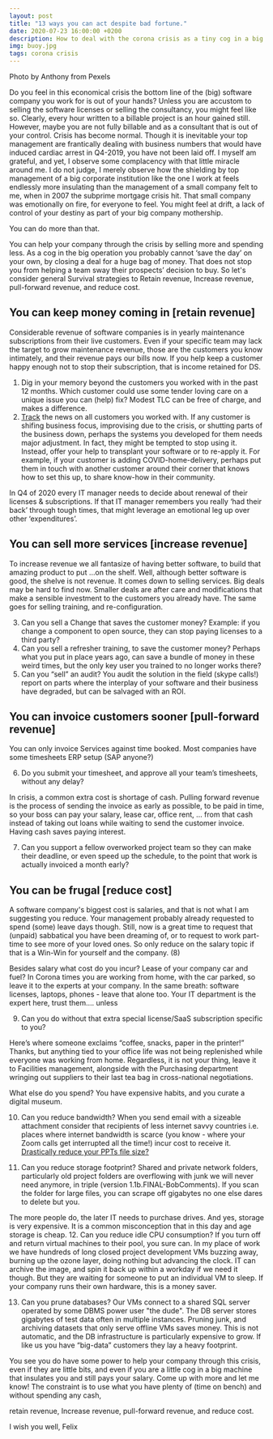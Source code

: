 ```yaml
---
layout: post
title: "13 ways you can act despite bad fortune."
date: 2020-07-23 16:00:00 +0200
description: How to deal with the corona crisis as a tiny cog in a big company.
img: buoy.jpg
tags: corona crisis
---
```

Photo by Anthony from Pexels

Do you feel in this economical crisis the bottom line of the (big) software company you work for is out of your hands? Unless you are accustom to selling the software licenses or selling the consultancy, you might feel like so. Clearly, every hour written to a billable project is an hour gained still. However, maybe you are not fully billable and as a consultant that is out of your control. 
Crisis has become normal. Though it is inevitable your top management are frantically dealing with business numbers that would have induced cardiac arrest in Q4-2019, you have not been laid off. I myself am grateful, and yet, I observe some complacency with that little miracle around me. I do not judge, I merely observe how the shielding by top management of a big corporate institution like the one I work at feels endlessly more insulating than the management of a small company felt to me, when in 2007 the subprime mortgage crisis hit. That small company was emotionally on fire, for everyone to feel.
You might feel at drift, a lack of control of your destiny as part of your big company mothership.

You can do more than that.

You can help your company through the crisis by selling more and spending less. As a cog in the big operation you probably cannot ‘save the day’ on your own, by closing a deal for a huge bag of money. That does not stop you from helping a team sway their prospects’ decision to buy. So let's consider general
Survival strategies to Retain revenue, Increase revenue, pull-forward revenue, and reduce cost.


## You can keep money coming in [retain revenue]
Considerable revenue of software companies is in yearly maintenance subscriptions from their live customers. Even if your specific team may lack the target to grow maintenance revenue,  those are the customers you know intimately, and their revenue pays our bills now. If you help keep a customer happy enough not to stop their subscription, that is income retained for DS.

1.    Dig in your memory beyond the customers you worked with in the past 12 months. Which customer could use some tender loving care on a unique issue you can (help) fix? Modest TLC can be free of charge, and makes a difference. 
2.    [Track](https://www.google.com/alerts) the news on all customers you worked with. If any customer is shifing business focus, improvising due to the crisis, or shutting parts of the business down, perhaps the systems you developed for them
 needs major adjustment. In fact, they might be tempted to stop using it. Instead, offer your help to transplant your software or to re-apply it. For example, if your customer is adding COVID-home-delivery, perhaps put them in touch with another customer around their corner that knows how to set this up, to share know-how in their community.

In Q4 of 2020 every IT manager needs to decide about renewal of their licenses & subscriptions. If that IT manager remembers you really ‘had their back’ through tough times, that might leverage an emotional leg up over other ‘expenditures’. 


## You can sell more services [increase revenue]
To increase revenue we all fantasize of having better software, to build that amazing product to put …on the shelf. Well, although better software is good, 
the shelve is not revenue. It comes down to selling services. Big deals may be hard to find now. 
Smaller deals are after care and modifications that make a sensible investment to the customers you already have. The same goes for selling training, and re-configuration.

3.    Can you sell a Change that saves the customer money? Example: if you change a component to open source, they can stop paying licenses to a third party?
4.    Can you sell a refresher training, to save the customer money? Perhaps what you put in place years ago, can save a bundle of money in these weird times, but the only key user you trained to no longer works there? 
5.    Can you “sell” an audit? You audit the solution in the field (skype calls!) report on parts where the interplay of your software and their business have degraded, 
but can be salvaged with an ROI.

## You can invoice customers sooner [pull-forward revenue]
You can only invoice Services against time booked. Most companies have some timesheets ERP setup (SAP anyone?) 

6.    Do you submit your timesheet, and approve all your team’s timesheets, without any delay?

In crisis, a common extra cost is shortage of cash. Pulling forward revenue is the process of sending the invoice as early as possible,
to be paid in time, so your boss can pay your salary, lease car, office rent, … from that cash instead of taking out loans while waiting to
send the customer invoice. Having cash saves paying interest. 

7.    Can you support a fellow overworked project team so they can make their deadline, or even speed up the schedule, to the point that work is actually
invoiced a month early?


## You can be frugal [reduce cost]
A software company's biggest cost is salaries, and that is not what I am suggesting you reduce. Your management probably already requested to spend (some) leave days though. 
Still, now is a great time to request that (unpaid) sabbatical you have been dreaming of, or to request to work part-time to see more of your loved ones. 
So only reduce on the salary topic if that is a Win-Win for yourself and the company. (8)

Besides salary what cost do you incur? Lease of your company car and fuel? In Corona times you are working from home, with the car parked, so leave it to the experts at your company. 
In the same breath: software licenses, laptops, phones - leave that alone too. Your IT department is the expert here, trust them…. unless 

9.    Can you do without that extra special license/SaaS subscription specific to you?

Here’s where someone exclaims “coffee, snacks, paper in the printer!” Thanks, but anything tied to your office life was not being replenished while everyone was working 
from home. Regardless, it is not your thing, leave it to Facilities management, alongside with the Purchasing department wringing out suppliers to their last
tea bag in cross-national negotiations. 

What else do you spend? You have expensive habits, and you curate a digital museum.

10.    Can you reduce bandwidth? When you send email with a sizeable attachment consider that recipients of less internet savvy countries i.e. places where internet bandwidth 
is scarce (you know - where your Zoom calls get interrupted all the time!) incur cost to receive it. [Drastically reduce your PPTs file size?](https://robertgreiner.com/how-to-reduce-powerpoint-file-size/) 

11.    Can you reduce storage footprint? Shared and private network folders, particularly old project folders are overflowing with junk we will never need anymore, in triple 
(version 1.1b.FINAL-BobComments). If you scan the folder for large files, you can scrape off gigabytes no one else dares to delete but you.

The more people do, the later IT needs to purchase drives. And yes, storage is very expensive. It is a common misconception that in this day and age storage is cheap.
12.    Can you reduce idle CPU consumption? If you turn off and return virtual machines to their pool, you sure can. In my place of work we have hundreds of long closed project development 
VMs buzzing away, burning up the ozone layer, doing nothing but advancing the clock. IT can archive the image, and spin it back up within a workday if we need it though. But they are waiting for someone to put an individual VM to sleep. 
If your company runs their own hardware, this is a money saver.  

13.    Can you prune databases? Our VMs connect to a shared SQL server operated by some DBMS power user "the dude". The DB server stores gigabytes of test data 
 often in multiple instances. Pruning junk, and archiving datasets that only serve offline VMs saves money. This is not automatic, and the 
 DB infrastructure is particularly expensive to grow. If like us you have “big-data” customers they lay a heavy footprint. 



You see you do have some power to help your company through this crisis, even if they are little bits, and even if you are a little cog in a big machine that insulates you and still pays your salary.
Come up with more and let me know! The constraint is to use what you have plenty of (time on bench) and without spending any cash, 

retain revenue, Increase revenue, pull-forward revenue, and reduce cost.

I wish you well,
Felix
